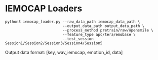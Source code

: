 # IEMOCAP Loaders
```
python3 iemocap_loader.py --raw_data_path iemocap_data_path \
                          --output_data_path output_data_path \
                          --process_method pretrain/raw/opensmile \
                          --feature_type apc/tera/emobase \
                          --test_session Session1/Session2/Session3/Session4/Session5

```
Output data format:
[key, wav_iemocap, emotion_id, data]
